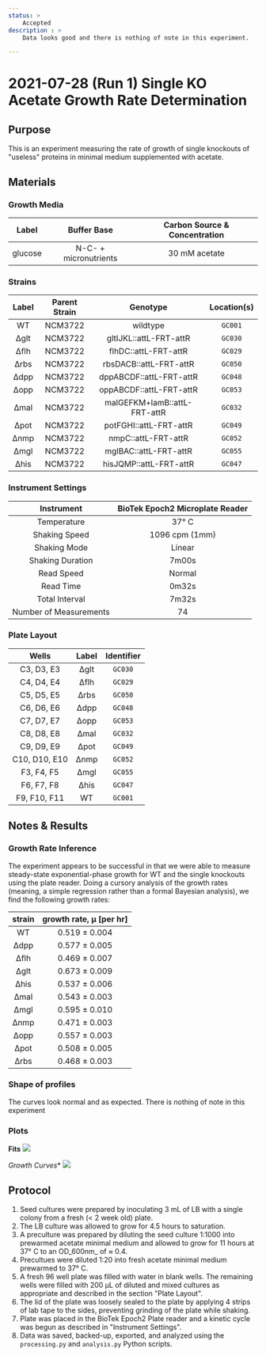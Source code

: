 ```yaml
---
status: >
    Accepted
description : >
    Data looks good and there is nothing of note in this experiment. 

---
```


# 2021-07-28 (Run 1) Single KO Acetate Growth Rate Determination

## Purpose
This is an experiment measuring the rate of growth of single knockouts of 
"useless" proteins in minimal medium supplemented with acetate.

## Materials

### Growth Media
| **Label** | **Buffer Base** | **Carbon Source & Concentration** |
|:--:|:--:|:--:|
| glucose | N-C- + micronutrients | 30 mM acetate |

### Strains 
| **Label** | **Parent Strain**|  **Genotype** | **Location(s)**|
|:--: | :--:| :--:| :--:|
| WT | NCM3722 | wildtype | `GC001` |
| ∆glt | NCM3722 | gltIJKL::attL-FRT-attR | `GC030` |
| ∆flh | NCM3722 | flhDC::attL-FRT-attR | `GC029` |
| ∆rbs | NCM3722 | rbsDACB::attL-FRT-attR | `GC050` |
| ∆dpp | NCM3722 | dppABCDF::attL-FRT-attR | `GC048` |
| ∆opp | NCM3722 | oppABCDF::attL-FRT-attR | `GC053` |
| ∆mal | NCM3722 | malGEFKM+lamB::attL-FRT-attR | `GC032` |
| ∆pot | NCM3722 | potFGHI::attL-FRT-attR | `GC049` |
| ∆nmp | NCM3722 | nmpC::attL-FRT-attR | `GC052` | 
| ∆mgl | NCM3722 | mglBAC::attL-FRT-attR | `GC055` | 
| ∆his | NCM3722 | hisJQMP::attL-FRT-attR | `GC047` |

### Instrument Settings
| Instrument | BioTek Epoch2 Microplate Reader|
|:--:| :--:|
| Temperature| 37° C|
| Shaking Speed| 1096 cpm (1mm) |
| Shaking Mode | Linear |
| Shaking Duration| 7m00s|
|Read Speed| Normal|
| Read Time | 0m32s|
| Total Interval | 7m32s |
| Number of Measurements | 74 | 

### Plate Layout
| **Wells** | **Label** | **Identifier** |
|:--: | :--:  | :--: |
|C3, D3, E3 | ∆glt | `GC030` | 
|C4, D4, E4 | ∆flh | `GC029` |
|C5, D5, E5 | ∆rbs | `GC050` |
|C6, D6, E6 | ∆dpp | `GC048` |
|C7, D7, E7 | ∆opp | `GC053` |
|C8, D8, E8 | ∆mal | `GC032` | 
|C9, D9, E9 | ∆pot | `GC049` |
|C10, D10, E10 | ∆nmp | `GC052` |
|F3, F4, F5 | ∆mgl | `GC055` |
|F6, F7, F8 | ∆his | `GC047` |
|F9, F10, F11 | WT | `GC001` |


## Notes & Results

### Growth Rate Inference
The experiment appears to be successful in that we were able to measure steady-state
exponential-phase growth for WT and the single knockouts using the plate reader.
Doing a cursory analysis of the growth rates (meaning, a simple regression rather 
than a formal Bayesian analysis), we find the following growth rates:

| **strain** | **growth rate, µ [per hr]** |
|:--: |:--:|
|WT | 0.519 ± 0.004|
|∆dpp | 0.577 ± 0.005|
|∆flh | 0.469 ± 0.007| 
|∆glt | 0.673 ± 0.009|
|∆his | 0.537 ± 0.006 |
|∆mal | 0.543 ± 0.003 |
|∆mgl | 0.595 ± 0.010|
|∆nmp | 0.471 ± 0.003 |
|∆opp | 0.557 ± 0.003|
|∆pot | 0.508 ± 0.005|
|∆rbs | 0.468 ± 0.003|

### Shape of profiles
The curves look normal and as expected. There is nothing of note in this experiment

### Plots

**Fits**
![](output/2021-07-28_r1_SingleKO_acetate_fits.png)

*Growth Curves**
![](output/2021-07-28_r1_SingleKO_acetate_raw_traces.png)

## Protocol 
1.  Seed cultures were prepared by inoculating 3 mL of LB with a single colony from a fresh (< 2 week old) plate.
2. The LB culture was allowed to grow for 4.5 hours to saturation. 
3. A preculture was prepared by diluting the seed culture 1:1000 into 
prewarmed acetate minimal medium and allowed to grow for 11 hours at 37° C
to an OD_600nm_ of ≈ 0.4.
4. Precultues were diluted  1:20 into fresh acetate minimal medium prewarmed to 37° C.
4. A fresh 96 well plate was filled with water in blank wells. The remaining wells 
were filled with 200 µL of diluted and mixed cultures as appropriate and described in 
the section "Plate Layout".
5. The lid of the plate was loosely sealed to the plate by applying 4 strips of 
lab tape to the sides, preventing grinding of the plate while shaking. 
6. Plate was placed in the BioTek Epoch2 Plate reader and a kinetic cycle was begun 
as described in "Instrument Settings".
7. Data was saved, backed-up, exported, and analyzed using the `processing.py` and 
`analysis.py` Python scripts.
